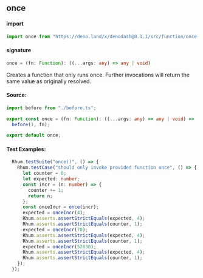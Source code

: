 
## once

#### import
```typescript
import once from "https://deno.land/x/denodash@0.1.1/src/function/once.ts"
```

#### signature
```typescript
once = (fn: Function): ((...args: any) => any | void)
```

Creates a function that only runs once. Further invocations will return the same value as originally resolved.

#### Source:

```typescript
import before from "./before.ts";

export const once = (fn: Function): ((...args: any) => any | void) =>
  before(1, fn);

export default once;

```

#### Test Examples: 

```typescript
  Rhum.testSuite("once()", () => {
    Rhum.testCase("should only invoke provided function once", () => {
      let counter = 0;
      let expected: number;
      const incr = (n: number) => {
        counter += 1;
        return n;
      };
      const onceIncr = once(incr);
      expected = onceIncr(4);
      Rhum.asserts.assertStrictEquals(expected, 4);
      Rhum.asserts.assertStrictEquals(counter, 1);
      expected = onceIncr(70);
      Rhum.asserts.assertStrictEquals(expected, 4);
      Rhum.asserts.assertStrictEquals(counter, 1);
      expected = onceIncr(52830);
      Rhum.asserts.assertStrictEquals(expected, 4);
      Rhum.asserts.assertStrictEquals(counter, 1);
    });
  });
```

  